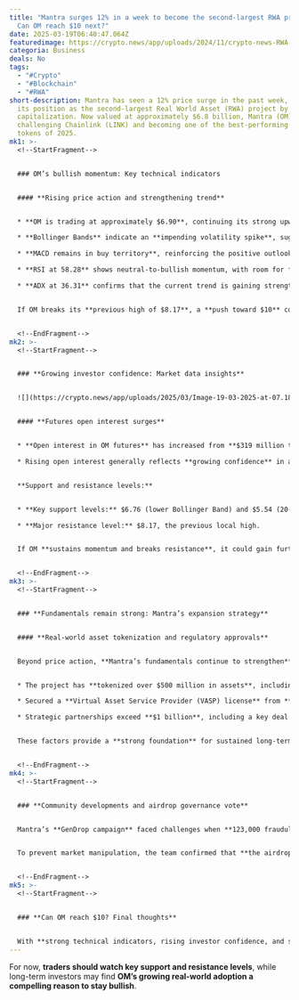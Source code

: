 ```yaml
---
title: "Mantra surges 12% in a week to become the second-largest RWA project:
  Can OM reach $10 next?"
date: 2025-03-19T06:40:47.064Z
featuredimage: https://crypto.news/app/uploads/2024/11/crypto-news-RWA-sector-up-20-option02-1380x820.png.webp
categoria: Business
deals: No
tags:
  - "#Crypto"
  - "#Blockchain"
  - "#RWA"
short-description: Mantra has seen a 12% price surge in the past week, securing
  its position as the second-largest Real World Asset (RWA) project by market
  capitalization. Now valued at approximately $6.8 billion, Mantra (OM) is
  challenging Chainlink (LINK) and becoming one of the best-performing Layer 1
  tokens of 2025.
mk1: >-
  <!--StartFragment-->


  ### OM’s bullish momentum: Key technical indicators


  #### **Rising price action and strengthening trend**


  * **OM is trading at approximately $6.90**, continuing its strong upward trend since early 2024.

  * **Bollinger Bands** indicate an **impending volatility spike**, suggesting a potential breakout.

  * **MACD remains in buy territory**, reinforcing the positive outlook.

  * **RSI at 58.28** shows neutral-to-bullish momentum, with room for further upside.

  * **ADX at 36.31** confirms that the current trend is gaining strength.


  If OM breaks its **previous high of $8.17**, a **push toward $10** could be triggered as traders seek a significant psychological milestone.


  <!--EndFragment-->
mk2: >-
  <!--StartFragment-->


  ### **Growing investor confidence: Market data insights**


  ![](https://crypto.news/app/uploads/2025/03/Image-19-03-2025-at-07.18-1-1024x391.jpeg.webp)


  #### **Futures open interest surges**


  * **Open interest in OM futures** has increased from **$319 million to $378 million**, signaling higher trader participation.

  * Rising open interest generally reflects **growing confidence** in an asset’s price trajectory.


  **Support and resistance levels:**


  * **Key support levels:** $6.76 (lower Bollinger Band) and $5.54 (20-day moving average).

  * **Major resistance level:** $8.17, the previous local high.


  If OM **sustains momentum and breaks resistance**, it could gain further traction toward $10.


  <!--EndFragment-->
mk3: >-
  <!--StartFragment-->


  ### **Fundamentals remain strong: Mantra’s expansion strategy**


  #### **Real-world asset tokenization and regulatory approvals**


  Beyond price action, **Mantra’s fundamentals continue to strengthen**:


  * The project has **tokenized over $500 million in assets**, including real estate.

  * Secured a **Virtual Asset Service Provider (VASP) license** from **Dubai’s regulator** in February.

  * Strategic partnerships exceed **$1 billion**, including a key deal with **DAMAC Group**.


  These factors provide a **strong foundation** for sustained long-term growth.


  <!--EndFragment-->
mk4: >-
  <!--StartFragment-->


  ### **Community developments and airdrop governance vote**


  Mantra’s **GenDrop campaign** faced challenges when **123,000 fraudulent wallets** were detected. In response, the project launched a **48-hour governance vote** on March 18 to determine how to handle **26.9 million flagged OM tokens**.


  To prevent market manipulation, the team confirmed that **the airdrop allocation will be released without prior notice**. The initial unlock will amount to **10% of the total supply**, or **1,987,555.64 OM**.


  <!--EndFragment-->
mk5: >-
  <!--StartFragment-->


  ### **Can OM reach $10? Final thoughts**


  With **strong technical indicators, rising investor confidence, and solid fundamentals**, OM has a clear path toward **testing the $10 milestone**. If it surpasses **$8.17 resistance**, a bullish breakout could drive it to new highs.
---
```

For now, **traders should watch key support and resistance levels**, while long-term investors may find **OM’s growing real-world adoption a compelling reason to stay bullish**.

<!--EndFragment-->